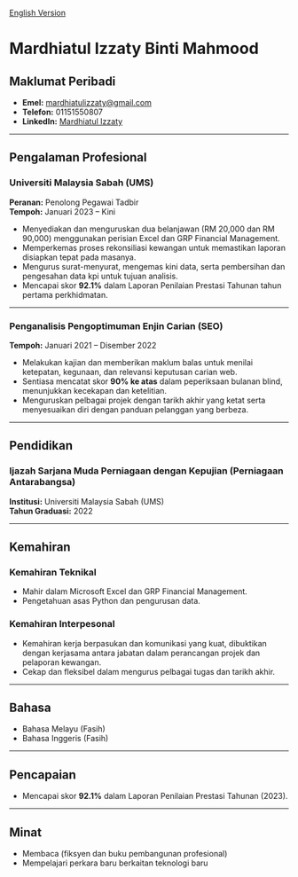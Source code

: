 [English Version](resume_en.md)

# Mardhiatul Izzaty Binti Mahmood

## Maklumat Peribadi
- **Emel:** mardhiatulizzaty@gmail.com
- **Telefon:** 01151550807
- **LinkedIn:** [Mardhiatul Izzaty](https://www.linkedin.com/in/mardhiatul-izzaty/)

---

## Pengalaman Profesional

### Universiti Malaysia Sabah (UMS)  
**Peranan:** Penolong Pegawai Tadbir  
**Tempoh:** Januari 2023 – Kini  

- Menyediakan dan menguruskan dua belanjawan (RM 20,000 dan RM 90,000) menggunakan perisian Excel dan GRP Financial Management.  
- Memperkemas proses rekonsiliasi kewangan untuk memastikan laporan disiapkan tepat pada masanya.  
- Mengurus surat-menyurat, mengemas kini data, serta pembersihan dan pengesahan data kpi untuk tujuan analisis.  
- Mencapai skor **92.1%** dalam Laporan Penilaian Prestasi Tahunan tahun pertama perkhidmatan.  

---

### Penganalisis Pengoptimuman Enjin Carian (SEO)  
**Tempoh:** Januari 2021 – Disember 2022  

- Melakukan kajian dan memberikan maklum balas untuk menilai ketepatan, kegunaan, dan relevansi keputusan carian web.  
- Sentiasa mencatat skor **90% ke atas** dalam peperiksaan bulanan blind, menunjukkan kecekapan dan ketelitian.  
- Menguruskan pelbagai projek dengan tarikh akhir yang ketat serta menyesuaikan diri dengan panduan pelanggan yang berbeza.  

---

## Pendidikan

### Ijazah Sarjana Muda Perniagaan dengan Kepujian (Perniagaan Antarabangsa)  
**Institusi:** Universiti Malaysia Sabah (UMS)  
**Tahun Graduasi:** 2022  

---

## Kemahiran

### Kemahiran Teknikal
- Mahir dalam Microsoft Excel dan GRP Financial Management.  
- Pengetahuan asas Python dan pengurusan data.  

### Kemahiran Interpesonal
- Kemahiran kerja berpasukan dan komunikasi yang kuat, dibuktikan dengan kerjasama antara jabatan dalam perancangan projek dan pelaporan kewangan.  
- Cekap dan fleksibel dalam mengurus pelbagai tugas dan tarikh akhir.  

---

## Bahasa
- Bahasa Melayu (Fasih)  
- Bahasa Inggeris (Fasih)  

---

## Pencapaian
- Mencapai skor **92.1%** dalam Laporan Penilaian Prestasi Tahunan (2023).    

---

## Minat
- Membaca (fiksyen dan buku pembangunan profesional)
- Mempelajari perkara baru berkaitan teknologi baru
